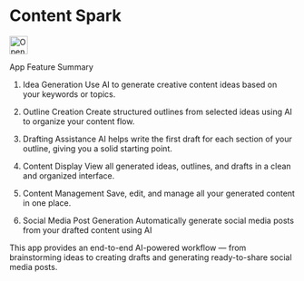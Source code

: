 # Content Spark

<a href="https://studio.firebase.google.com/import?url=">
  <picture>
    <source
      media="(prefers-color-scheme: dark)"
      srcset="https://cdn.firebasestudio.dev/btn/open_dark_32.svg">
    <source
      media="(prefers-color-scheme: light)"
      srcset="https://cdn.firebasestudio.dev/btn/open_light_32.svg">
    <img
      height="32"
      alt="Open in Firebase Studio"
      src="https://cdn.firebasestudio.dev/btn/open_blue_32.svg">
  </picture>
</a>


App Feature Summary
1. Idea Generation
Use AI to generate creative content ideas based on your keywords or topics.

2. Outline Creation
Create structured outlines from selected ideas using AI to organize your content flow.

3. Drafting Assistance
AI helps write the first draft for each section of your outline, giving you a solid starting point.

4. Content Display
View all generated ideas, outlines, and drafts in a clean and organized interface.

5. Content Management
Save, edit, and manage all your generated content in one place.

6. Social Media Post Generation
Automatically generate social media posts from your drafted content using AI

This app provides an end-to-end AI-powered workflow — from brainstorming ideas to creating drafts and generating ready-to-share social media posts.

